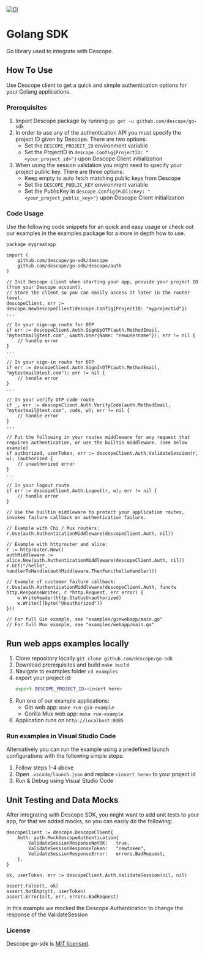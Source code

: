 [![CI](https://github.com/descope/go-sdk/actions/workflows/ci.yml/badge.svg)](https://github.com/descope/go-sdk/actions/workflows/ci.yml)

# Golang SDK

Go library used to integrate with Descope.

## How To Use

Use Descope client to get a quick and simple authentication options for your Golang applications.

### Prerequisites

1. Import Descope package by running `go get -u github.com/descope/go-sdk`
1. In order to use any of the authentication API you must specify the project ID given by Descope. There are two options:
   - Set the `DESCOPE_PROJECT_ID` environment variable
   - Set the ProjectID in `descope.Config{ProjectID: "<your_project_id>"}` upon Descope Client initialization
1. When using the session validation you might need to specify your project public key. There are three options:
   - Keep empty to auto fetch matching public keys from Descope
   - Set the `DESCOPE_PUBLIC_KEY` environment variable
   - Set the PublicKey in `descope.Config{PublicKey: "<your_project_public_key>"}` upon Descope Client initialization

### Code Usage

Use the following code snippets for an quick and easy usage or check out our examples in the examples package for a more in depth how to use.

```golang
package mygreatapp

import (
    github.com/descope/go-sdk/descope
    github.com/descope/go-sdk/descope/auth
)

// Init Descope client when starting your app, provide your project ID (from your Descope account).
// Store the client so you can easily access it later in the router level.
descopeClient, err := descope.NewDescopeClient(descope.Config{ProjectID: "myprojectid"})
...

// In your sign-up route for OTP
if err := descopeClient.Auth.SignUpOTP(auth.MethodEmail, "mytestmail@test.com", &auth.User{Name: "newusername"}); err != nil {
    // handle error
}
...

// In your sign-in route for OTP
if err := descopeClient.Auth.SignInOTP(auth.MethodEmail, "mytestmail@test.com"); err != nil {
    // handle error
}
...

// In your verify OTP code route
if _, err := descopeClient.Auth.VerifyCode(auth.MethodEmail, "mytestmail@test.com", code, w); err != nil {
    // handle error
}
...

// Put the following in your routes middleware for any request that requires authentication, or use the builtin middleware. (see below example)
if authorized, userToken, err := descopeClient.Auth.ValidateSession(r, w); !authorized {
    // unauthorized error
}
...

// In your logout route
if err := descopeClient.Auth.Logout(r, w); err != nil {
    // handle error
}

// Use the builtin middleware to protect your application routes, invokes failure callback on authentication failure.

// Example with Chi / Mux routers:
r.Use(auth.AuthenticationMiddleware(descopeClient.Auth, nil))

// Example with httprouter and alice:
r := httprouter.New()
authMiddleware := alice.New(auth.AuthenticationMiddleware(descopeClient.Auth, nil))
r.GET("/hello", handlerToHandle(authMiddleware.ThenFunc(helloHandler)))

// Example of customer failure callback:
r.Use(auth.AuthenticationMiddleware(descopeClient.Auth, func(w http.ResponseWriter, r *http.Request, err error) {
    w.WriteHeader(http.StatusUnauthorized)
	w.Write([]byte("Unauthorized"))
}))

// For full Gin example, see "examples/ginwebapp/main.go"
// For full Mux example, see "examples/webapp/main.go"
```

## Run web apps examples locally

1. Clone repository locally `git clone github.com/descope/go-sdk`
1. Download prerequisites and build `make build`
1. Navigate to examples folder `cd examples`
1. export your project id:
    ```bash
    export DESCOPE_PROJECT_ID=<insert here>
    ```
1. Run one of our example applications:
    - Gin web app: `make run-gin-example`
    - Gorilla Mux web app: `make run-example`
1. Application runs on `http://localhost:8085`

### Run examples in Visual Studio Code
Alternatively you can run the example using a predefined launch configurations with the following simple steps:
1. Follow steps 1-4 above
1. Open `.vscode/launch.json` and replace `<insert here>` to your project id
1. Run & Debug using Visual Studio Code

## Unit Testing and Data Mocks
After integrating with Descope SDK, you might want to add unit tests to your app, for that we added mocks, so you can easily do the following:
```golang
descopeClient := descope.DescopeClient{
	Auth: auth.MockDescopeAuthentication{
		ValidateSessionResponseNotOK:   true,
		ValidateSessionResponseToken:   "newtoken",
		ValidateSessionResponseError:   errors.BadRequest,
	},
}

ok, userToken, err := descopeClient.Auth.ValidateSession(nil, nil)

assert.False(t, ok)
assert.NotEmpty(t, userToken)
assert.ErrorIs(t, err, errors.BadRequest)
``` 
In this example we mocked the Descope Authentication to change the response of the ValidateSession

### License

Descope go-sdk is [MIT licensed](./LICENSE).
